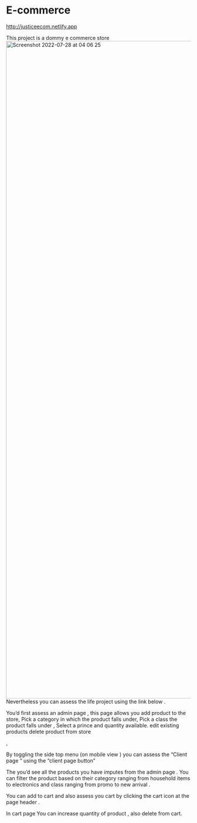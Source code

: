 # E-commerce


http://justiceecom.netlify.app


This project is a dommy e commerce store
<img width="1792" alt="Screenshot 2022-07-28 at 04 06 25" src="https://user-images.githubusercontent.com/85358384/181412025-2ea50be1-9d9d-4b99-ab1e-bf84b054c8eb.png">
Nevertheless you can assess the life project using the link below . 

You’d first assess an admin page , this page allows you
 add product to the store, 
Pick a category in which the product falls under,
Pick a class the product falls under ,
Select a prince and quantity available.
edit existing products 
delete product from store 

, 

By toggling the side top menu (on mobile view ) you can assess the “Client page “ using the “client page button” 

The you’d see all the products you have imputes from the admin page . 
You can filter the product based on their category ranging from household items to electronics and class ranging from promo to new arrival . 

You can add to cart and also assess you cart by clicking the cart icon at the page header . 

In cart page You can increase quantity of product , also delete from cart. 




